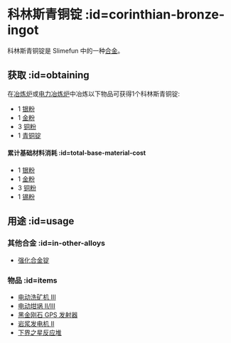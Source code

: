 # 科林斯青铜锭 :id=corinthian-bronze-ingot

科林斯青铜锭是 Slimefun 中的一种[合金](/Ingots#alloys)。

## 获取 :id=obtaining

在[冶炼炉](/Smeltery)或[电力冶炼炉](/Electric-Smeltery)中冶炼以下物品可获得1个科林斯青铜锭:

* 1 [银粉](/Silver-Dust)
* 1 [金粉](/Gold-Dust)
* 3 [铜粉](/Copper-Dust)
* 1 [青铜锭](/Bronze-Ingot)

#### 累计基础材料消耗 :id=total-base-material-cost 

* 1 [银粉](/Silver-Dust)
* 1 [金粉](/Gold-Dust)
* 3 [铜粉](/Copper-Dust)
* 1 [锡粉](/Tin-Dust)

## 用途 :id=usage

### 其他合金 :id=in-other-alloys

* [强化合金锭](/Reinforced-Alloy-Ingot)

### 物品 :id=items

* [电动洗矿机 III](/Electric-Dust-Washer)
* [电动坩埚 II/III](/Electrified-Crucible)
* [黑金刚石 GPS 发射器](/GPS-Transmitter)
* [岩浆发电机 II](/Lava-Generator)
* [下界之星反应堆](/Reactors)
